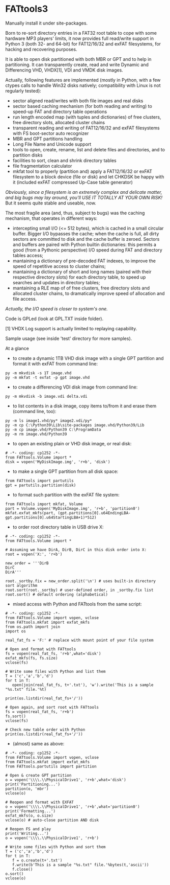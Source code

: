 FATtools3
=========

Manually install it under site-packages.

Born to re-sort directory entries in a FAT32 root table to cope with some hardware MP3 players' limits, it now provides full read/write support in Python 3 (both 32- and 64-bit) for FAT12/16/32 and exFAT filesystems, for hacking and recovering purposes.

It is able to open disk partitioned with both MBR or GPT and to help in partitioning.
It can transparently create, read and write Dynamic and Differencing VHD, VHDX[1], VDI and VMDK disk images.

Actually, following features are implemented (mostly in Python, with a few ctypes calls to handle Win32 disks natively; compatibility with Linux is not regularly tested):
- sector aligned read/writes with both file images and real disks
- sector based caching mechanism (for both reading and writing) to speed-up FAT and directory table operations
- run length encoded map (with tuples and dictionaries) of free clusters, free directory slots, allocated cluster chains
- transparent reading and writing of FAT12/16/32 and exFAT filesystems with FS boot-sector auto recognizer
- MBR and GPT partitions handling
- Long File Name and Unicode support
- tools to open, create, rename, list and delete files and directories, and to partition disks
- facilities to sort, clean and shrink directory tables
- file fragmentation calculator
- mkfat tool to properly (partition and) apply a FAT12/16/32 or exFAT filesystem to a block device (file or disk) and let CHKDSK be happy with it (included exFAT compressed Up-Case table generator)

*Obviously, since a filesystem is an extremely complex and delicate matter, and big bugs may lay around, you'll USE IT TOTALLY AT YOUR OWN RISK!* But it seems quite stable and useable, now.

The most fragile area (and, thus, subject to bugs) was the caching mechanism, that operates in different ways:
- intercepting small I/O (<= 512 bytes), which is cached in a small circular buffer. Bigger I/O bypasses the cache; when the cache is full, all dirty sectors are committed to disk and the cache buffer is zeroed. Sectors and buffers are paired with Python builtin dictionaries: this permits a good (from a Pythonic perspective) I/O speed during FAT and directory tables access;
- mantaining a dictionary of pre-decoded FAT indexes, to improve the speed of repetitive access to cluster chains;
- mantaining a dictionary of short and long names (paired with their respective directory slots) for each directory table, to speed up searches and updates in directory tables;
- mantaining a RLE map of of free clusters, free directory slots and allocated cluster chains, to dramatically improve speed of allocation and file access. 

*Actually, the I/O speed is closer to system's one.*

Code is GPLed (look at GPL.TXT inside folder).


[1] VHDX Log support is actually limited to replaying capability.



Sample usage (see inside 'test' directory for more samples).


At a glance

- to create a dynamic 1TB VHD disk image with a single GPT partition and format it with exFAT from command line:
```
py -m mkvdisk -s 1T image.vhd
py -m mkfat -t exfat -p gpt image.vhd
```

- to create a differencing VDI disk image from command line:
```
py -m mkvdisk -b image.vdi delta.vdi
```

- to list contents in a disk image, copy items to/from it and erase them (command line, too):
```
py -m ls image1.vhd/py* image2.vdi/py*
py -m cp C:\Python39\Lib\site-packages image.vhd/Python39/Lib
py -m cp image.vhd/Python39 C:\ProgramData
py -m rm image.vhd/Python39
```

- to open an existing plain or VHD disk image, or real disk:
```
# -*- coding: cp1252 -*-
from FATtools.Volume import *
disk = vopen('MyDiskImage.img', 'r+b', 'disk')
```

- to make a single GPT partition from all disk space:
```
from FATtools import partutils
gpt = partutils.partition(disk)
```

- to format such partition with the exFAT file system:
```
from FATtools import mkfat, Volume
part = Volume.vopen('MyDiskImage.img', 'r+b', 'partition0')
mkfat.exfat_mkfs(part, (gpt.partitions[0].u64EndingLBA-gpt.partitions[0].u64StartingLBA+1)*512)
```

- to order root directory table in USB drive X:
```
# -*- coding: cp1252 -*-
from FATtools.Volume import *

# Assuming we have DirA, DirB, DirC in this disk order into X:
root = vopen('X:', 'r+b')

new_order = '''DirB
DirC
DirA'''

root._sortby.fix = new_order.split('\n') # uses built-in directory sort algorithm
root.sort(root._sortby) # user-defined order, in _sortby.fix list
root.sort() # default ordering (alphabetical)
```

- mixed access with Python and FATtools from the same script:
```
# -*- coding: cp1252 -*-
from FATtools.Volume import vopen, vclose
from FATtools.mkfat import exfat_mkfs
from os.path import join
import os

real_fat_fs = 'F:' # replace with mount point of your file system

# Open and format with FATtools
fs = vopen(real_fat_fs, 'r+b',what='disk')
exfat_mkfs(fs, fs.size)
vclose(fs)

# Write some files with Python and list them
T = ('c','a','b','d')
for t in T:
   open(join(real_fat_fs, t+'.txt'), 'w').write('This is a sample "%s.txt" file.'%t)

print(os.listdir(real_fat_fs+'/'))

# Open again, and sort root with FATtools
fs = vopen(real_fat_fs, 'r+b')
fs.sort()
vclose(fs)

# Check new table order with Python
print(os.listdir(real_fat_fs+'/'))
```

- (almost) same as above:
```
# -*- coding: cp1252 -*-
from FATtools.Volume import vopen, vclose
from FATtools.mkfat import exfat_mkfs
from FATtools.partutils import partition

# Open & create GPT partition
o = vopen('\\\\.\\PhysicalDrive1', 'r+b',what='disk')
print('Partitioning...')
partition(o, 'mbr')
vclose(o)

# Reopen and format with EXFAT
o = vopen('\\\\.\\PhysicalDrive1', 'r+b',what='partition0')
print('Formatting...')
exfat_mkfs(o, o.size)
vclose(o) # auto-close partition AND disk

# Reopen FS and play
print('Writing...')
o = vopen('\\\\.\\PhysicalDrive1', 'r+b')

# Write some files with Python and sort them
T = ('c','a','b','d')
for t in T:
   f = o.create(t+'.txt')
   f.write(b'This is a sample "%s.txt" file.'%bytes(t,'ascii'))
   f.close()
o.sort()
vclose(o)
```
